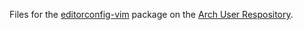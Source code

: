 Files for the [editorconfig-vim](https://github.com/editorconfig/editorconfig-vim) package on the [Arch User Respository](https://aur.archlinux.org/packages/editorconfig-vim/).
